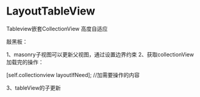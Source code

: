 # LayoutTableView
Tableview嵌套CollectionView 高度自适应



敲黑板：

1、masonry子视图可以更新父视图，通过设置边界约束
2、获取collectionView加载完的操作：

[self.collectionview layoutIfNeed];
//加需要操作的内容

3、tableView的子更新
